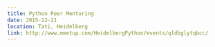 ```yaml
---
title: Python Peer Mentoring
date: 2015-12-21
location: Tati, Heidelberg
link: http://www.meetup.com/HeidelbergPython/events/qldbglytqbcc/
---
```

